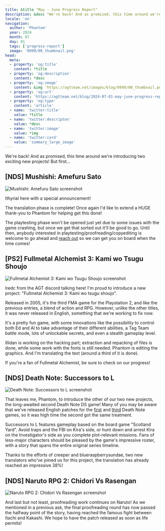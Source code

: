 ```yaml
---
title: &title "May - June Progress Report"
description: &desc "We're back! And as promised, this time around we're introducing two exciting new projects!"
locale: 'en'
navigation:
  author: 'Phantom'
  year: 2024
  month: 07
  day: 01
  tags: ['progress-report']
  image: '0999/00_thumbnail.png'
head:
  meta:
  - property: 'og:title'
    content: *title
  - property: 'og:description'
    content: *desc
  - property: 'og:image'
    content: &img 'https://agtteam.net/images/blog/0999/00_thumbnail.png'
  - property: 'og:url'
    content: 'https://agtteam.net/blog/2024-07-01-may-june-progress-report'
  - property: 'og:type'
    content: 'article'
  - name: 'twitter:title'
    value: *title
  - name: 'twitter:descripton'
    value: *desc
  - name: 'twitter:image'
    value: *img
  - name: 'twitter:card'
    value: 'summary_large_image'
---
```


We're back! And as promised, this time around we're introducing two exciting new projects! But first...

## [NDS] Mushishi: Amefuru Sato

![Mushishi: Amefuru Sato screenshot](/images/blog/0999/01_mushishi.jpg)

Ithyrial here with a special announcement!

The translation phase is complete! Once again I'd like to extend a HUGE thank-you to Phantom for helping get this done!

The playtesting phase won't be opened just yet due to some issues with the game crashing, but once we get that sorted out it'll be good to go. Until then, anybody interested in playtesting/proofreading/copyediting is welcome to go ahead and [reach out](<https://discord.com/invite/UUF7Zbm>) so we can get you on board when the time comes!

## [PS2] Fullmetal Alchemist 3: Kami wo Tsugu Shoujo

![Fullmetal Alchemist 3: Kami wo Tsugu Shoujo screenshot](/images/blog/0999/02_fma.jpg)

Iredc from the AGT discord talking here! I'm proud to introduce a new project: "Fullmetal Alchemist 3: Kami wo tsugu shoujo".

Released in 2005, it's the third FMA game for the Playstation 2, and like the previous entries, a blend of action and RPG. However, unlike the other titles, it was never released in English, something that we're working to fix now.

It's a pretty fun game, with some innovations like the possibility to control both Ed and Al to take advantage of their different abilities, a Tag Team battle mode, lots of unlockable secrets, and even a stealth gameplay level.

Illidan is working on the hacking part; extraction and repacking of files is done, while some work with the fonts is still needed. Phantom is editing the graphics. And I'm translating the text (around a third of it is done).

If you're a fan of Fullmetal Alchemist, be sure to check on our progress!

## [NDS] Death Note: Successors to L

![Death Note: Successors to L screenshot](/images/blog/0999/03_deathnote.jpg)

That leaves me, Phantom, to introduce the other of our two new projects, the long-awaited second Death Note DS game! Many of you may be aware that we've released English patches for the [first](<https://agtteam.tumblr.com/post/676282663687028736/>) and [third](<https://agtteam.tumblr.com/post/724456101462032384>) Death Note games, so it was high time the second got the same treatment.

Successors to L features gameplay based on the board game "Scotland Yard". Avoid traps and the FBI on Kira's side, or hunt down and arrest Kira on the Investigator's side as you complete plot-relevant missions. Fans of less-major characters should be pleased by the game's impressive roster, with a story that spans the entire original series timeline.

Thanks to the efforts of creeper and blueraspberrysundae, two new translators who've joined us for this project, the translation has already reached an impressive 38%!

## [NDS] Naruto RPG 2: Chidori Vs Rasengan

![Naruto RPG 2: Chidori Vs Rasengan screenshot](/images/blog/0999/04_naruto.jpg)

And last but not least, proofreading work continues on Naruto! As we mentioned in a previous ask, the final proofreading round has now passed the halfway point of the story, having reached the famous fight between Itachi and Kakashi. We hope to have the patch released as soon as life permits!
